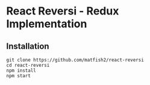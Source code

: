 # React Reversi - Redux Implementation

## Installation

```
git clone https://github.com/matfish2/react-reversi
cd react-reversi
npm install 
npm start
```